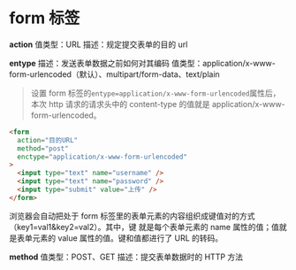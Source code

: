 # form 标签

**action**
值类型：URL
描述：规定提交表单的目的 url

**entype**
描述：发送表单数据之前如何对其编码
值类型：application/x-www-form-urlencoded（默认）、multipart/form-data、text/plain

> 设置 form 标签的`entype=application/x-www-form-urlencoded`属性后，本次 http 请求的请求头中的 content-type 的值就是 application/x-www-form-urlencoded。

```html
<form
  action="目的URL"
  method="post"
  enctype="application/x-www-form-urlencoded"
>
  <input type="text" name="username" />
  <input type="text" name="password" />
  <input type="submit" value="上传" />
</form>
```

浏览器会自动把处于 form 标签里的表单元素的内容组织成键值对的方式（key1=val1&key2=val2）。其中，键 就是每个表单元素的 name 属性的值；值就是表单元素的 value 属性的值。键和值都进行了 URL 的转码。

**method**
值类型：POST、GET 描述：提交表单数据时的 HTTP 方法
